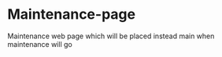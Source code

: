 # Maintenance-page

Maintenance web page which will be placed instead main when maintenance will go
